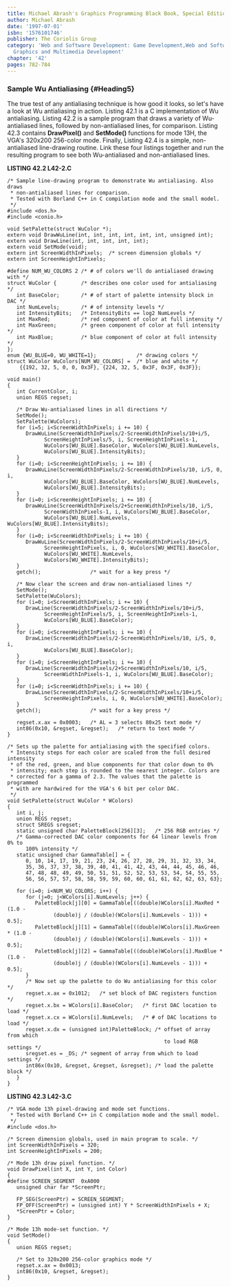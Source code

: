 ```yaml
---
title: Michael Abrash's Graphics Programming Black Book, Special Edition
author: Michael Abrash
date: '1997-07-01'
isbn: '1576101746'
publisher: The Coriolis Group
category: 'Web and Software Development: Game Development,Web and Software Development:
  Graphics and Multimedia Development'
chapter: '42'
pages: 782-784
---
```


### Sample Wu Antialiasing {#Heading5}

The true test of any antialiasing technique is how good it looks, so
let's have a look at Wu antialiasing in action. Listing 42.1 is a C
implementation of Wu antialiasing. Listing 42.2 is a sample program that
draws a variety of Wu-antialiased lines, followed by non-antialiased
lines, for comparison. Listing 42.3 contains **DrawPixel()** and
**SetMode()** functions for mode 13H, the VGA's 320x200 256-color mode.
Finally, Listing 42.4 is a simple, non-antialiased line-drawing routine.
Link these four listings together and run the resulting program to see
both Wu-antialiased and non-antialiased lines.

**LISTING 42.2 L42-2.C**

    /* Sample line-drawing program to demonstrate Wu antialiasing. Also draws
     * non-antialiased lines for comparison.
     * Tested with Borland C++ in C compilation mode and the small model.
     */
    #include <dos.h>
    #include <conio.h>

    void SetPalette(struct WuColor *);
    extern void DrawWuLine(int, int, int, int, int, int, unsigned int);
    extern void DrawLine(int, int, int, int, int);
    extern void SetMode(void);
    extern int ScreenWidthInPixels;  /* screen dimension globals */
    extern int ScreenHeightInPixels;

    #define NUM_WU_COLORS 2 /* # of colors we'll do antialiased drawing with */
    struct WuColor {        /* describes one color used for antialiasing */
       int BaseColor;       /* # of start of palette intensity block in DAC */
       int NumLevels;       /* # of intensity levels */
       int IntensityBits;   /* IntensityBits == log2 NumLevels */
       int MaxRed;          /* red component of color at full intensity */
       int MaxGreen;        /* green component of color at full intensity */
       int MaxBlue;         /* blue component of color at full intensity */
    };
    enum {WU_BLUE=0, WU_WHITE=1};             /* drawing colors */
    struct WuColor WuColors[NUM_WU_COLORS] =  /* blue and white */
        {{192, 32, 5, 0, 0, 0x3F}, {224, 32, 5, 0x3F, 0x3F, 0x3F}};

    void main()
    {
       int CurrentColor, i;
       union REGS regset;

       /* Draw Wu-antialiased lines in all directions */
       SetMode();
       SetPalette(WuColors);
       for (i=5; i<ScreenWidthInPixels; i += 10) {
          DrawWuLine(ScreenWidthInPixels/2-ScreenWidthInPixels/10+i/5,
                ScreenHeightInPixels/5, i, ScreenHeightInPixels-1,
                WuColors[WU_BLUE].BaseColor, WuColors[WU_BLUE].NumLevels,
                WuColors[WU_BLUE].IntensityBits);
       }
       for (i=0; i<ScreenHeightInPixels; i += 10) {
          DrawWuLine(ScreenWidthInPixels/2-ScreenWidthInPixels/10, i/5, 0, i,
                WuColors[WU_BLUE].BaseColor, WuColors[WU_BLUE].NumLevels,
                WuColors[WU_BLUE].IntensityBits);
       }
       for (i=0; i<ScreenHeightInPixels; i += 10) {
          DrawWuLine(ScreenWidthInPixels/2+ScreenWidthInPixels/10, i/5,
                ScreenWidthInPixels-1, i, WuColors[WU_BLUE].BaseColor,
                WuColors[WU_BLUE].NumLevels, WuColors[WU_BLUE].IntensityBits);
       }
       for (i=0; i<ScreenWidthInPixels; i += 10) {
          DrawWuLine(ScreenWidthInPixels/2-ScreenWidthInPixels/10+i/5,
                ScreenHeightInPixels, i, 0, WuColors[WU_WHITE].BaseColor,
                WuColors[WU_WHITE].NumLevels,
                WuColors[WU_WHITE].IntensityBits);
       }
       getch();                /* wait for a key press */

       /* Now clear the screen and draw non-antialiased lines */
       SetMode();
       SetPalette(WuColors);
       for (i=0; i<ScreenWidthInPixels; i += 10) {
          DrawLine(ScreenWidthInPixels/2-ScreenWidthInPixels/10+i/5,
                ScreenHeightInPixels/5, i, ScreenHeightInPixels-1,
                WuColors[WU_BLUE].BaseColor);
       }
       for (i=0; i<ScreenHeightInPixels; i += 10) {
          DrawLine(ScreenWidthInPixels/2-ScreenWidthInPixels/10, i/5, 0, i,
                WuColors[WU_BLUE].BaseColor);
       }
       for (i=0; i<ScreenHeightInPixels; i += 10) {
          DrawLine(ScreenWidthInPixels/2+ScreenWidthInPixels/10, i/5,
                ScreenWidthInPixels-1, i, WuColors[WU_BLUE].BaseColor);
       }
       for (i=0; i<ScreenWidthInPixels; i += 10) {
          DrawLine(ScreenWidthInPixels/2-ScreenWidthInPixels/10+i/5,
                ScreenHeightInPixels, i, 0, WuColors[WU_WHITE].BaseColor);
       }
       getch();                /* wait for a key press */

       regset.x.ax = 0x0003;   /* AL = 3 selects 80x25 text mode */
       int86(0x10, &regset, &regset);   /* return to text mode */
    }

    /* Sets up the palette for antialiasing with the specified colors.
     * Intensity steps for each color are scaled from the full desired intensity
     * of the red, green, and blue components for that color down to 0%
     * intensity; each step is rounded to the nearest integer. Colors are
     * corrected for a gamma of 2.3. The values that the palette is programmed
     * with are hardwired for the VGA's 6 bit per color DAC.
     */
    void SetPalette(struct WuColor * WColors)
    {
       int i, j;
       union REGS regset;
       struct SREGS sregset;
       static unsigned char PaletteBlock[256][3];   /* 256 RGB entries */
       /* Gamma-corrected DAC color components for 64 linear levels from 0% to
          100% intensity */
       static unsigned char GammaTable[] = {
          0, 10, 14, 17, 19, 21, 23, 24, 26, 27, 28, 29, 31, 32, 33, 34,
          35, 36, 37, 37, 38, 39, 40, 41, 41, 42, 43, 44, 44, 45, 46, 46,
          47, 48, 48, 49, 49, 50, 51, 51, 52, 52, 53, 53, 54, 54, 55, 55,
          56, 56, 57, 57, 58, 58, 59, 59, 60, 60, 61, 61, 62, 62, 63, 63};

       for (i=0; i<NUM_WU_COLORS; i++) {
          for (j=0; j<WColors[i].NumLevels; j++) {
             PaletteBlock[j][0] = GammaTable[((double)WColors[i].MaxRed * (1.0 -
                   (double)j / (double)(WColors[i].NumLevels - 1))) + 0.5];
             PaletteBlock[j][1] = GammaTable[((double)WColors[i].MaxGreen * (1.0 -
                   (double)j / (double)(WColors[i].NumLevels - 1))) + 0.5];
             PaletteBlock[j][2] = GammaTable[((double)WColors[i].MaxBlue * (1.0 -
                   (double)j / (double)(WColors[i].NumLevels - 1))) + 0.5];
          }
          /* Now set up the palette to do Wu antialiasing for this color */
          regset.x.ax = 0x1012;   /* set block of DAC registers function */
          regset.x.bx = WColors[i].BaseColor;   /* first DAC location to load */
          regset.x.cx = WColors[i].NumLevels;   /* # of DAC locations to load */
          regset.x.dx = (unsigned int)PaletteBlock; /* offset of array from which
                                                       to load RGB settings */
          sregset.es = _DS; /* segment of array from which to load settings */
          int86x(0x10, &regset, &regset, &sregset); /* load the palette block */
       }
    }

**LISTING 42.3 L42-3.C**

    /* VGA mode 13h pixel-drawing and mode set functions.
     * Tested with Borland C++ in C compilation mode and the small model.
     */
    #include <dos.h>

    /* Screen dimension globals, used in main program to scale. */
    int ScreenWidthInPixels = 320;
    int ScreenHeightInPixels = 200;

    /* Mode 13h draw pixel function. */
    void DrawPixel(int X, int Y, int Color)
    {
    #define SCREEN_SEGMENT  0xA000
       unsigned char far *ScreenPtr;

       FP_SEG(ScreenPtr) = SCREEN_SEGMENT;
       FP_OFF(ScreenPtr) = (unsigned int) Y * ScreenWidthInPixels + X;
       *ScreenPtr = Color;
    }

    /* Mode 13h mode-set function. */
    void SetMode()
    {
       union REGS regset;

       /* Set to 320x200 256-color graphics mode */
       regset.x.ax = 0x0013;
       int86(0x10, &regset, &regset);
    }
